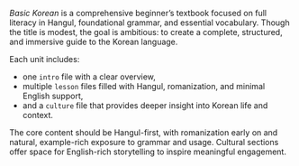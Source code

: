 *Basic Korean* is a comprehensive beginner’s textbook focused on full literacy in Hangul, foundational grammar, and essential vocabulary. Though the title is modest, the goal is ambitious: to create a complete, structured, and immersive guide to the Korean language.

Each unit includes:
- one `intro` file with a clear overview,
- multiple `lesson` files filled with Hangul, romanization, and minimal English support,
- and a `culture` file that provides deeper insight into Korean life and context.

The core content should be Hangul-first, with romanization early on and natural, example-rich exposure to grammar and usage. Cultural sections offer space for English-rich storytelling to inspire meaningful engagement.
